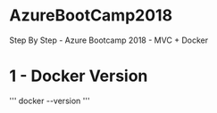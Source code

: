 # AzureBootCamp2018
Step By Step - Azure Bootcamp 2018 - MVC + Docker

# 1 - Docker Version

'''
docker --version
'''

